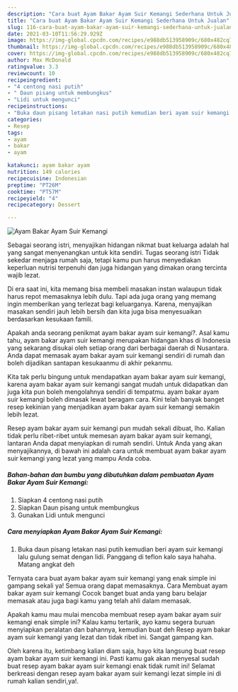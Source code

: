 ```yaml
---
description: "Cara buat Ayam Bakar Ayam Suir Kemangi Sederhana Untuk Jualan"
title: "Cara buat Ayam Bakar Ayam Suir Kemangi Sederhana Untuk Jualan"
slug: 116-cara-buat-ayam-bakar-ayam-suir-kemangi-sederhana-untuk-jualan
date: 2021-03-10T11:56:29.929Z
image: https://img-global.cpcdn.com/recipes/e988db513958909c/680x482cq70/ayam-bakar-ayam-suir-kemangi-foto-resep-utama.jpg
thumbnail: https://img-global.cpcdn.com/recipes/e988db513958909c/680x482cq70/ayam-bakar-ayam-suir-kemangi-foto-resep-utama.jpg
cover: https://img-global.cpcdn.com/recipes/e988db513958909c/680x482cq70/ayam-bakar-ayam-suir-kemangi-foto-resep-utama.jpg
author: Max McDonald
ratingvalue: 3.3
reviewcount: 10
recipeingredient:
- "4 centong nasi putih"
- " Daun pisang untuk membungkus"
- "Lidi untuk mengunci"
recipeinstructions:
- "Buka daun pisang letakan nasi putih kemudian beri ayam suir kemangi lalu gulung semat dengan lidi. Panggang di teflon kalo saya hahaha. Matang angkat deh"
categories:
- Resep
tags:
- ayam
- bakar
- ayam

katakunci: ayam bakar ayam 
nutrition: 149 calories
recipecuisine: Indonesian
preptime: "PT26M"
cooktime: "PT57M"
recipeyield: "4"
recipecategory: Dessert

---
```



![Ayam Bakar Ayam Suir Kemangi](https://img-global.cpcdn.com/recipes/e988db513958909c/680x482cq70/ayam-bakar-ayam-suir-kemangi-foto-resep-utama.jpg)

Sebagai seorang istri, menyajikan hidangan nikmat buat keluarga adalah hal yang sangat menyenangkan untuk kita sendiri. Tugas seorang istri Tidak sekedar menjaga rumah saja, tetapi kamu pun harus menyediakan keperluan nutrisi terpenuhi dan juga hidangan yang dimakan orang tercinta wajib lezat.

Di era  saat ini, kita memang bisa membeli masakan instan walaupun tidak harus repot memasaknya lebih dulu. Tapi ada juga orang yang memang ingin memberikan yang terlezat bagi keluarganya. Karena, menyajikan masakan sendiri jauh lebih bersih dan kita juga bisa menyesuaikan berdasarkan kesukaan famili. 



Apakah anda seorang penikmat ayam bakar ayam suir kemangi?. Asal kamu tahu, ayam bakar ayam suir kemangi merupakan hidangan khas di Indonesia yang sekarang disukai oleh setiap orang dari berbagai daerah di Nusantara. Anda dapat memasak ayam bakar ayam suir kemangi sendiri di rumah dan boleh dijadikan santapan kesukaanmu di akhir pekanmu.

Kita tak perlu bingung untuk mendapatkan ayam bakar ayam suir kemangi, karena ayam bakar ayam suir kemangi sangat mudah untuk didapatkan dan juga kita pun boleh mengolahnya sendiri di tempatmu. ayam bakar ayam suir kemangi boleh dimasak lewat beragam cara. Kini telah banyak banget resep kekinian yang menjadikan ayam bakar ayam suir kemangi semakin lebih lezat.

Resep ayam bakar ayam suir kemangi pun mudah sekali dibuat, lho. Kalian tidak perlu ribet-ribet untuk memesan ayam bakar ayam suir kemangi, lantaran Anda dapat menyiapkan di rumah sendiri. Untuk Anda yang akan menyajikannya, di bawah ini adalah cara untuk membuat ayam bakar ayam suir kemangi yang lezat yang mampu Anda coba.

<!--inarticleads1-->

##### Bahan-bahan dan bumbu yang dibutuhkan dalam pembuatan Ayam Bakar Ayam Suir Kemangi:

1. Siapkan 4 centong nasi putih
1. Siapkan  Daun pisang untuk membungkus
1. Gunakan Lidi untuk mengunci




<!--inarticleads2-->

##### Cara menyiapkan Ayam Bakar Ayam Suir Kemangi:

1. Buka daun pisang letakan nasi putih kemudian beri ayam suir kemangi lalu gulung semat dengan lidi. Panggang di teflon kalo saya hahaha. Matang angkat deh




Ternyata cara buat ayam bakar ayam suir kemangi yang enak simple ini gampang sekali ya! Semua orang dapat memasaknya. Cara Membuat ayam bakar ayam suir kemangi Cocok banget buat anda yang baru belajar memasak atau juga bagi kamu yang telah ahli dalam memasak.

Apakah kamu mau mulai mencoba membuat resep ayam bakar ayam suir kemangi enak simple ini? Kalau kamu tertarik, ayo kamu segera buruan menyiapkan peralatan dan bahannya, kemudian buat deh Resep ayam bakar ayam suir kemangi yang lezat dan tidak ribet ini. Sangat gampang kan. 

Oleh karena itu, ketimbang kalian diam saja, hayo kita langsung buat resep ayam bakar ayam suir kemangi ini. Pasti kamu gak akan menyesal sudah buat resep ayam bakar ayam suir kemangi enak tidak rumit ini! Selamat berkreasi dengan resep ayam bakar ayam suir kemangi lezat simple ini di rumah kalian sendiri,ya!.

